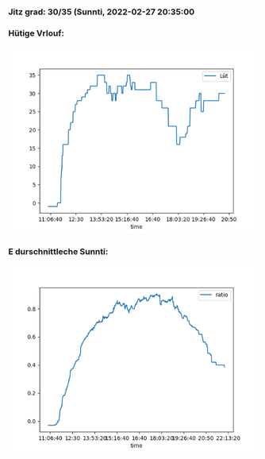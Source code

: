 ### Jitz grad: 30/35 (Sunnti, 2022-02-27 20:35:00

### Hütige Vrlouf:
![Graph](Today.png)

### E durschnittleche Sunnti:
![Graph](Sunnti.png)